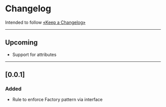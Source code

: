 Changelog
=========

Intended to follow [«Keep a Changelog»](https://keepachangelog.com/en/)

----

## Upcoming

- Support for attributes

----

## [0.0.1]

### Added

- Rule to enforce Factory pattern via interface
